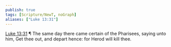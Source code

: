 ```yaml
---
publish: true
tags: [Scripture/NewT, noGraph]
aliases: ["Luke 13:31"]
---
```

[Luke 13:31](https://churchofjesuschrist.org/study/scriptures/nt/luke/13?lang=eng&id=p31#p31) ¶ The same day there came certain of the Pharisees, saying unto him, Get thee out, and depart hence: for Herod will kill thee.
